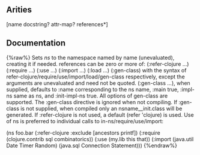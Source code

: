 ## Arities
[name docstring? attr-map? references*]

## Documentation
{%raw%}
Sets *ns* to the namespace named by name (unevaluated), creating it
  if needed.  references can be zero or more of: (:refer-clojure ...)
  (:require ...) (:use ...) (:import ...) (:load ...) (:gen-class)
  with the syntax of refer-clojure/require/use/import/load/gen-class
  respectively, except the arguments are unevaluated and need not be
  quoted. (:gen-class ...), when supplied, defaults to :name
  corresponding to the ns name, :main true, :impl-ns same as ns, and
  :init-impl-ns true. All options of gen-class are
  supported. The :gen-class directive is ignored when not
  compiling. If :gen-class is not supplied, when compiled only an
  nsname__init.class will be generated. If :refer-clojure is not used, a
  default (refer 'clojure) is used.  Use of ns is preferred to
  individual calls to in-ns/require/use/import:

  (ns foo.bar
    (:refer-clojure :exclude [ancestors printf])
    (:require (clojure.contrib sql combinatorics))
    (:use (my.lib this that))
    (:import (java.util Date Timer Random)
             (java.sql Connection Statement)))
{%endraw%}
